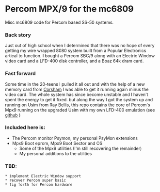 # Percom MPX/9 for the mc6809
Misc mc6809 code for Percom based SS-50 systems.

### Back story
Just out of high school when I determined that there was no  hope of every getting my wire wrapped 8080 system built from a Popular Electronics artical to function. I bought a Percom SBC/9 along with an Electric Window video card and a LFD-400 disk controller, and a Boaz 64k dram card.

### Fast forward 
Some time in the 20-teens I pulled it all out and with the help of a new memory card from [Corsham](www.corshamtech.com) I was able to get it running again minus the video card. The whole system has since become unstable and I haven't spent the energy to get it fixed. but along the way I got the system up and running on Usim from Ray Bellis, this repo contains the core of Percom's Mpx9 running on the upgraded Usim with my own LFD-400 emulation (see [github](https://github.com/JNSpears/usim) )

### Included here is:

* The Percom monitor Psymon, my personal PsyMon extensions 
* Mpx9 Boot eprom, Mpx9 Boot Sector and OS
    * Some of the Mpx9 utilities (I'm still recovering the remainder)
    * My personal additions to the utilities

### TBD:
    * implement Electric Window support
    * recover Percom super basic
    * fig forth for Percom hardware
